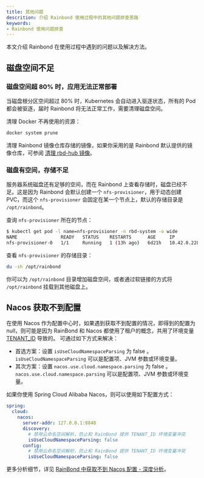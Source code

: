```yaml
---
title: 其他问题
descrition: 介绍 Rainbond 使用过程中的其他问题排查思路
keywords:
- Rainbond 使用问题排查
---
```


本文介绍 Rainbond 在使用过程中遇到的问题以及解决方法。

## 磁盘空间不足

### 磁盘空间超 80% 时，应用无法正常部署

当磁盘根分区空间超过 80% 时，Kubernetes 会自动进入驱逐状态，所有的 Pod 都会被驱逐，届时 Rainbond 将无法正常工作，需要清理磁盘空间。

清理 Docker 不再使用的资源：

```bash
docker system prune
```

清理 Rainbond 镜像仓库存储的镜像，如果你采用的是 Rainbond 默认提供的镜像仓库，可参阅 [清理 rbd-hub 镜像](https://t.goodrain.com/d/21-rbd-hub)。

### 磁盘有空间，存储不足

服务器系统磁盘还有足够的空间，而在 Rainbond 上查看存储时，磁盘已经不足。这是因为 Rainbond 会默认创建一个 `nfs-provisioner`，用于动态创建 PVC，而这个 `nfs-provisioner` 会固定在某一个节点上，默认的存储目录是 `/opt/rainbond`。

查询 `nfs-provisioner` 所在的节点：

```bash
$ kubectl get pod -l name=nfs-provisioner -n rbd-system -o wide
NAME                READY   STATUS    RESTARTS      AGE     IP            NODE            NOMINATED NODE   READINESS GATES
nfs-provisioner-0   1/1     Running   1 (13h ago)   6d21h   10.42.0.228   192.168.3.33   <none>           <none>
```

查看 `nfs-provisioner` 的存储目录：

```bash
du -sh /opt/rainbond
```

你可以为 `/opt/rainbond` 目录增加磁盘空间，或者通过软链接的方式将 `/opt/rainbond` 挂载到其他磁盘上。

## Nacos 获取不到配置
在使用 Nacos 作为配置中心时，如果遇到获取不到配置的情况，即得到的配置为 null，则可能是因为 RainBond 和 Nacos 都使用了租户的概念，共用了环境变量 [TENANT_ID](https://www.rainbond.com/docs/use-manual/component-manage/env/advanced-env) 导致的。
可通过如下方式来解决：
* 首选方案：设置 `isUseCloudNamespaceParsing` 为 false 。`isUseCloudNamespaceParsing` 可以是配置项、JVM 参数或环境变量。
* 其次方案：设置 `nacos.use.cloud.namespace.parsing` 为 false 。`nacos.use.cloud.namespace.parsing` 可以是配置项、JVM 参数或环境变量。

如果你使用 Spring Cloud Alibaba Nacos，则可以使用如下配置方式：
```yaml
spring:
  cloud:
    nacos:
      server-addr: 127.0.0.1:8848
      discovery:
        # 禁用云命名空间解析，防止和 RainBond 提供 TENANT_ID 环境变量冲突
        isUseCloudNamespaceParsing: false
      config:
        # 禁用云命名空间解析，防止和 RainBond 提供 TENANT_ID 环境变量冲突
        isUseCloudNamespaceParsing: false
```

更多分析细节，详见 [RainBond 中获取不到 Nacos 配置 - 深度分析](https://blog.csdn.net/u012383839/article/details/135115269?spm=1001.2014.3001.5501)。